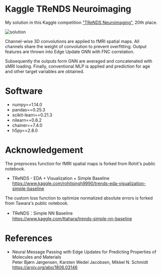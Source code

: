 Kaggle TReNDS Neuroimaging
====

My solution in this Kaggle competition ["TReNDS Neuroimaging"](https://www.kaggle.com/c/trends-assessment-prediction), 20th place.

![solution](https://raw.githubusercontent.com/toshi-k/kaggle-trends-assessment-prediction/master/img/concept.png)

Channel-wise 3D convolutions are applied to fMRI spatial maps.
All channels share the weight of convolution to prevent overfitting.
Output features are thrown into Edge Update GNN with FNC correlation.

Subsequently the outputs form GNN are averaged and concatenated with sMRI loading.
Finally, conventional MLP is applied and prediction for age and other target variables are obtained.

# Software

- numpy==1.14.0
- pandas==0.25.3
- scikit-learn==0.21.3
- nilearn==0.6.2
- chainer==7.4.0
- h5py==2.8.0

# Acknowledgement

The preprocess function for fMRI spatial maps is forked from Rohit's public notebook.

- TReNDS - EDA + Visualization + Simple Baseline<br>https://www.kaggle.com/rohitsingh9990/trends-eda-visualization-simple-baseline

The custom loss function to optimize normalized absolute errors is forked from Tawara's public notebook.

- TReNDS：Simple NN Baseline<br>https://www.kaggle.com/ttahara/trends-simple-nn-baseline

# References

- Neural Message Passing with Edge Updates for Predicting Properties of Molecules and Materials<br>Peter Bjørn Jørgensen, Karsten Wedel Jacobsen, Mikkel N. Schmidt<br>https://arxiv.org/abs/1806.03146
